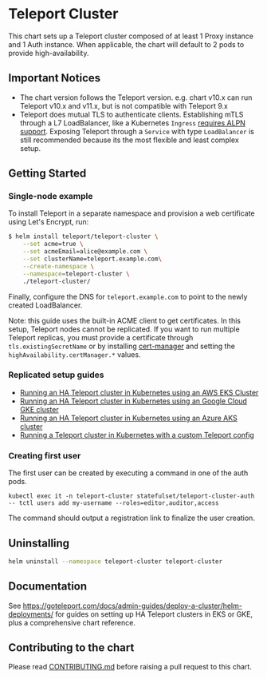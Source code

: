 # Teleport Cluster

This chart sets up a Teleport cluster composed of at least 1 Proxy instance
and 1 Auth instance. When applicable, the chart will default to 2 pods to
provide high-availability.

## Important Notices

- The chart version follows the Teleport version. e.g. chart v10.x can run Teleport v10.x and v11.x, but is not compatible with Teleport 9.x
- Teleport does mutual TLS to authenticate clients. Establishing mTLS through a L7
  LoadBalancer, like a Kubernetes `Ingress` [requires ALPN support](https://goteleport.com/docs/architecture/tls-routing/#working-with-layer-7-load-balancers-or-reverse-proxies).
  Exposing Teleport through a `Service` with type `LoadBalancer` is still recommended
  because its the most flexible and least complex setup.

## Getting Started

### Single-node example

To install Teleport in a separate namespace and provision a web certificate using Let's Encrypt, run:

```bash
$ helm install teleport/teleport-cluster \
    --set acme=true \
    --set acmeEmail=alice@example.com \
    --set clusterName=teleport.example.com\
    --create-namespace \
    --namespace=teleport-cluster \
    ./teleport-cluster/
```

Finally, configure the DNS for `teleport.example.com` to point to the newly created LoadBalancer.

Note: this guide uses the built-in ACME client to get certificates.
In this setup, Teleport nodes cannot be replicated. If you want to run multiple
Teleport replicas, you must provide a certificate through `tls.existingSecretName`
or by installing [cert-manager](https://cert-manager.io/docs/) and setting the `highAvailability.certManager.*` values.

### Replicated setup guides

- [Running an HA Teleport cluster in Kubernetes using an AWS EKS Cluster](https://goteleport.com/docs/admin-guides/deploy-a-cluster/helm-deployments/aws/)
- [Running an HA Teleport cluster in Kubernetes using an Google Cloud GKE cluster](https://goteleport.com/docs/admin-guides/deploy-a-cluster/helm-deployments/gcp/)
- [Running an HA Teleport cluster in Kubernetes using an Azure AKS cluster](https://goteleport.com/docs/admin-guides/deploy-a-cluster/helm-deployments/azure/)
- [Running a Teleport cluster in Kubernetes with a custom Teleport config](https://goteleport.com/docs/admin-guides/deploy-a-cluster/helm-deployments/custom/)

### Creating first user

The first user can be created by executing a command in one of the auth pods.

```code
kubectl exec it -n teleport-cluster statefulset/teleport-cluster-auth -- tctl users add my-username --roles=editor,auditor,access
```

The command should output a registration link to finalize the user creation.

## Uninstalling

```bash
helm uninstall --namespace teleport-cluster teleport-cluster
```

## Documentation

See https://goteleport.com/docs/admin-guides/deploy-a-cluster/helm-deployments/ for guides on setting up HA Teleport clusters
in EKS or GKE, plus a comprehensive chart reference.

## Contributing to the chart

Please read [CONTRIBUTING.md](../CONTRIBUTING.md) before raising a pull request to this chart.
